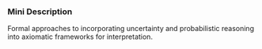 ### Mini Description

Formal approaches to incorporating uncertainty and probabilistic reasoning into axiomatic frameworks for interpretation.
